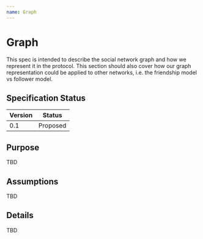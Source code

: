```yaml
---
name: Graph
---
```


# Graph

This spec is intended to describe the social network graph and how we represent it in the protocol.
This section should also cover how our graph representation could be applied to other networks, i.e. the friendship model vs follower model.

## Specification Status

| Version | Status |
---------- | ---------
| 0.1     | Proposed |

## Purpose

TBD

## Assumptions

TBD

## Details

TBD
